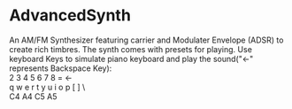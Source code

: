 # AdvancedSynth
An AM/FM Synthesizer featuring carrier and Modulater Envelope (ADSR) to create rich timbres. The synth comes with presets for playing.
Use keyboard Keys to simulate piano keyboard and play the sound("<-" represents Backspace Key):  
  2   3       4   5   6       7   8       =   <-  
q   w   e   r   t   y   u   i   o   p   [   ]   \  
C4                  A4      C5              A5  


